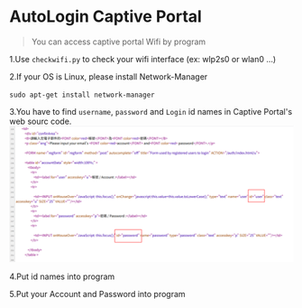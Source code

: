 # AutoLogin Captive Portal

> You can access captive portal Wifi by program

1.Use `checkwifi.py` to check your wifi interface (ex: wlp2s0 or wlan0 ...)

2.If your OS is Linux, please install Network-Manager
  
   `sudo apt-get install network-manager`

3.You have to  find `username`, `password` and `Login` id names in Captive Portal's web sourc code.
  ![image](https://github.com/norawu0402/autologinwifi/blob/master/userpass.png)

4.Put id names  into program

5.Put your Account and  Password into program
